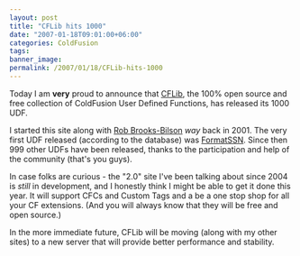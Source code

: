 ```yaml
---
layout: post
title: "CFLib hits 1000"
date: "2007-01-18T09:01:00+06:00"
categories: ColdFusion 
tags: 
banner_image: 
permalink: /2007/01/18/CFLib-hits-1000
---
```


Today I am <b>very</b> proud to announce that <a href="http://www.cflib.org">CFLib</a>, the 100% open source and free collection of ColdFusion User Defined Functions, has released its 1000 UDF. 

I started this site along with <a href="http://www.brooks-bilson.com/blogs/rob/">Rob Brooks-Bilson</a> <i>way</i> back in 2001. The very first UDF released (according to the database) was <a href="http://www.cflib.org/udf.cfm/formatssn">FormatSSN</a>. Since then 999 other UDFs have been released, thanks to the participation and help of the community (that's you guys). 

In case folks are curious - the "2.0" site I've been talking about since 2004 is <i>still</i> in development, and I honestly think I might be able to get it done this year. It will support CFCs and Custom Tags and a be a one stop shop for all your CF extensions. (And you will always know that they will be free and open source.) 

In the more immediate future, CFLib will be moving (along with my other sites) to a new server that will provide better performance and stability.